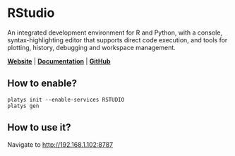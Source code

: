 # RStudio

An integrated development environment for R and Python, with a console, syntax-highlighting editor that supports direct code execution, and tools for plotting, history, debugging and workspace management.

**[Website](https://www.rstudio.com/)** | **[Documentation](https://docs.rstudio.com/)** | **[GitHub](https://github.com/rstudio/rstudio)**

## How to enable?

```
platys init --enable-services RSTUDIO
platys gen
```

## How to use it?

Navigate to <http://192.168.1.102:8787>